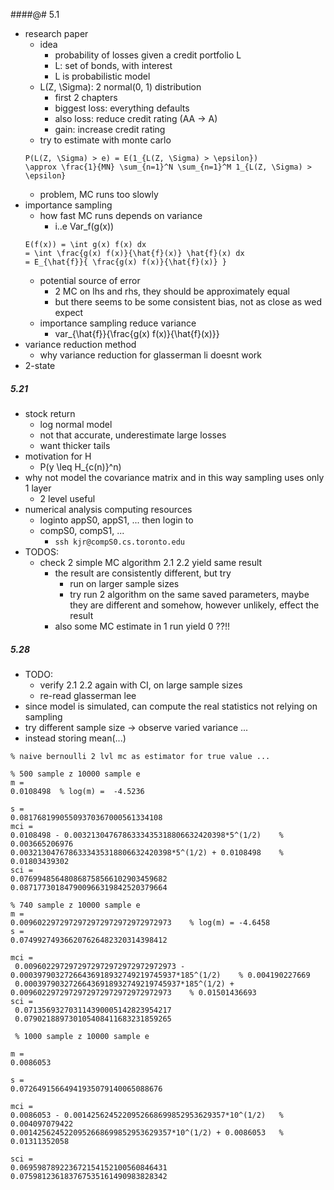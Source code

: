 

####@# 5.1

+ research paper
    + idea
        + probability of losses given a credit portfolio L
        + L: set of bonds, with interest
        + L is probabilistic model 
    + L(Z, \Sigma): 2 normal(0, 1) distribution 
        + first 2 chapters
        + biggest loss: everything defaults
        + also loss: reduce credit rating (AA -> A)
        + gain: increase credit rating
    + try to estimate with monte carlo 
    ```
    P(L(Z, \Sigma) > e) = E(1_{L(Z, \Sigma) > \epsilon})
    \approx \frac{1}{MN} \sum_{n=1}^N \sum_{n=1}^M 1_{L(Z, \Sigma) > \epsilon}
    ```
    + problem, MC runs too slowly
+ importance sampling 
    + how fast MC runs depends on variance
        + i..e Var_f(g(x))
    ```
    E(f(x)) = \int g(x) f(x) dx
    = \int \frac{g(x) f(x)}{\hat{f}(x)} \hat{f}(x) dx
    = E_{\hat{f}}{ \frac{g(x) f(x)}{\hat{f}(x)} }
    ```
    + potential source of error 
        + 2 MC on lhs and rhs, they should be approximately equal
        + but there seems to be some consistent bias, not as close as wed expect
    + importance sampling reduce variance 
        + var_{\hat{f}}{\frac{g(x) f(x)}{\hat{f}(x)}}
+ variance reduction method
    + why variance reduction for glasserman li doesnt work
+ 2-state

##### 5.21

+ stock return
    + log normal model
    + not that accurate, underestimate large losses
    + want thicker tails
+ motivation for H
    + P(y \leq H_{c(n)}^n)
+ why not model the covariance matrix and in this way sampling uses only 1 layer
    + 2 level useful
+ numerical analysis computing resources 
    + loginto appS0, appS1, ... then login to
    + compS0, compS1, ...
        + `ssh kjr@compS0.cs.toronto.edu`
+ TODOS:
    + check 2 simple MC algorithm 2.1 2.2 yield same result 
        + the result are consistently different, but try 
            + run on larger sample sizes 
            + try run 2 algorithm on the same saved parameters, maybe they are different and somehow, however unlikely, effect the result
        + also some MC estimate in 1 run yield 0 ??!!

##### 5.28

+ TODO:
    + verify 2.1 2.2 again with CI, on large sample sizes
    + re-read glasserman lee
+ since model is simulated, can compute the real statistics not relying on sampling
+ try different sample size -> observe varied variance ...
+ instead storing mean(...)


``` 
% naive bernoulli 2 lvl mc as estimator for true value ...

% 500 sample z 10000 sample e
m =
0.0108498  % log(m) =  -4.5236 

s =
0.08176819905509370367000561334108
mci =
0.0108498 - 0.0032130476786333435318806632420398*5^(1/2)    % 0.003665206976
0.0032130476786333435318806632420398*5^(1/2) + 0.0108498    % 0.01803439302
sci =
0.076994856480868758566102903459682
0.087177301847900966319842520379664

% 740 sample z 10000 sample e
m =
0.0096022972972972972972972972972973    % log(m) = -4.6458
s =
0.074992749366207626482320314398412

mci =
 0.0096022972972972972972972972972973 - 0.00039790327266436918932749219745937*185^(1/2)    % 0.004190227669
 0.00039790327266436918932749219745937*185^(1/2) + 0.0096022972972972972972972972972973    % 0.01501436693
sci =
 0.071356932703114390005142823954217
 0.079021889730105408411683231859265

 % 1000 sample z 10000 sample e

m =
0.0086053

s =
0.07264915664941935079140065088676

mci =
0.0086053 - 0.0014256245220952668699852953629357*10^(1/2)   % 0.004097079422
0.0014256245220952668699852953629357*10^(1/2) + 0.0086053   % 0.01311352058

sci =
0.069598789223672154152100560846431
0.075981236183767535161490983828342
```

